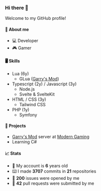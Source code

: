### Hi there 👋

Welcome to my GitHub profile!

#### 🧍 About me
- 💻 Developer
- 🎮 Gamer

#### 🖥️ Skills
- Lua (6y)
  - GLua ([Garry's Mod](https://store.steampowered.com/app/4000/Garrys_Mod/ "Garry's Mod on Steam"))
- Typescript (2y) / Javascript (3y)
  - Node.js
  - Svelte & SvelteKit
- HTML / CSS (3y)
  - Tailwind CSS
- PHP (1y)
  - Symfony

#### 🔨 Projects
- [Garry's Mod](https://store.steampowered.com/app/4000/Garrys_Mod/ "Garry's Mod on Steam") server at [Modern Gaming](https://modern-gaming.net/ "Modern Gaming")
- Learning C#

#### 📈 Stats
- 🎂 My account is **6** years old
- ⌨️ I made **3707** commits in **21** repositories
- 🐛 **200** issues were opened by me
- 🔗 **42** pull requests were submitted by me
